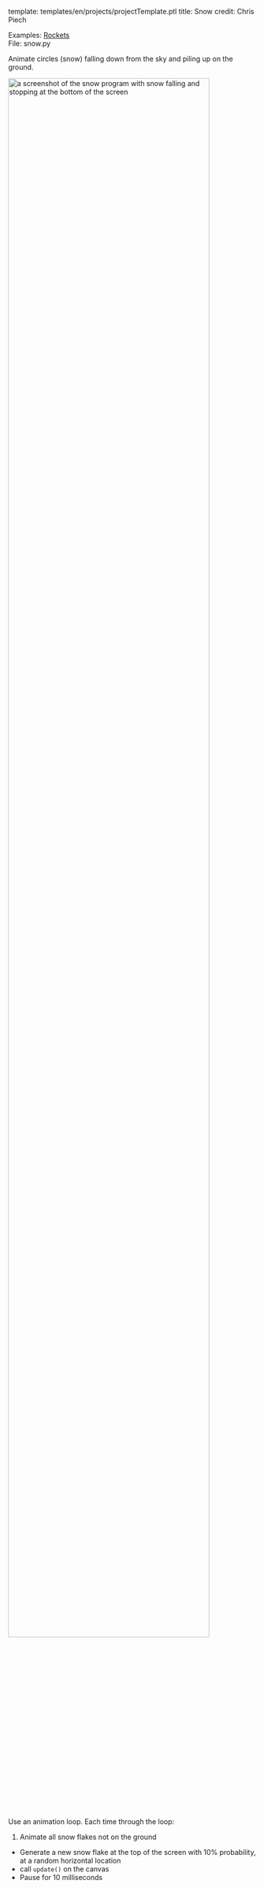 template: templates/en/projects/projectTemplate.ptl
title: Snow
credit: Chris Piech

Examples: [Rockets]({{pathToRoot}}en/projects/rocketShip.html)<br/>
File: snow.py

Animate circles (snow) falling down from the sky and piling up on the ground.

<img src="{{pathToRoot}}img/projects/snow/snow.png" alt="a screenshot of the snow program with snow falling and stopping at the bottom of the screen" class="center" style="width: 90%" />

Use an animation loop. Each time through the loop:

1. Animate all snow flakes not on the ground
+ Generate a new snow flake at the top of the screen with 10% probability, at a random horizontal location
+ call `update()` on the canvas
+ Pause for 10 milliseconds
